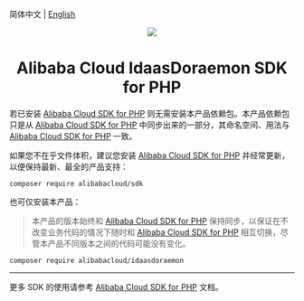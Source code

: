 简体中文 | [English](./README-EN.md)

<p align="center">
<a href=" https://www.aliyun.com"><img src="https://aliyunsdk-pages.alicdn.com/icons/Aliyun.svg"></a>
</p>

<h1 align="center">Alibaba Cloud IdaasDoraemon SDK for PHP</h1>

若已安装 [Alibaba Cloud SDK for PHP][sdk] 则无需安装本产品依赖包。本产品依赖包只是从 [Alibaba Cloud SDK for PHP][sdk] 中同步出来的一部分，其命名空间、用法与 [Alibaba Cloud SDK for PHP][sdk] 一致。

如果您不在乎文件体积，建议您安装 [Alibaba Cloud SDK for PHP][sdk] 并经常更新，以便保持最新、最全的产品支持：
```
composer require alibabacloud/sdk
```

也可仅安装本产品：
> 本产品的版本始终和 [Alibaba Cloud SDK for PHP][sdk] 保持同步，以保证在不改变业务代码的情况下随时和 [Alibaba Cloud SDK for PHP][sdk] 相互切换，尽管本产品不同版本之间的代码可能没有变化。
```
composer require alibabacloud/idaasdoraemon
```

***
更多 SDK 的使用请参考 [Alibaba Cloud SDK for PHP][sdk] 文档。

[sdk]: https://github.com/aliyun/openapi-sdk-php
